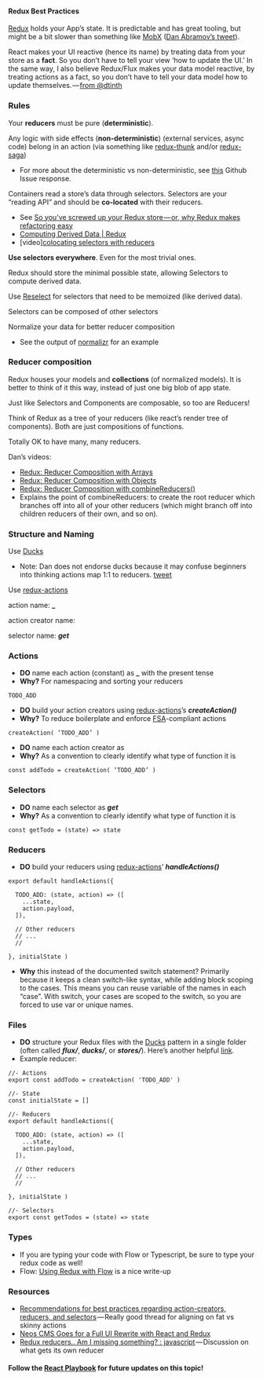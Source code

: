#### Redux Best Practices

[Redux](https://github.com/reactjs/redux) holds your App’s state. It is predictable and has great tooling, but might be a bit slower than something like [MobX](https://github.com/mobxjs/mobx) ([Dan Abramov’s tweet](https://twitter.com/dan_abramov/status/733705049902329856)).

React makes your UI reactive (hence its name) by treating data from your store as a **fact**. So you don’t have to tell your view ‘how to update the UI.’ In the same way, I also believe Redux/Flux makes your data model reactive, by treating actions as a fact, so you don’t have to tell your data model how to update themselves. — [from @dtinth](https://github.com/reactjs/redux/issues/1171#issuecomment-167714850)

### Rules

Your **reducers** must be pure (**deterministic**).

Any logic with side effects (**non-deterministic**) (external services, async code) belong in an action (via something like [redux-thunk](https://github.com/gaearon/redux-thunk) and/or [redux-saga](https://github.com/yelouafi/redux-saga))

- For more about the deterministic vs non-deterministic, see [this](https://github.com/reactjs/redux/issues/1171#issuecomment-205888533) Github Issue response.

<span class="markup--quote markup--p-quote is-other" name="anon_307776fc9979" data-creator-ids="anon">Containers read a store’s data through selectors. Selectors are your “reading API” and should be **co-located** with their reducers.</span>

- See [So you’ve screwed up your Redux store — or, why Redux makes refactoring easy](https://blog.boldlisting.com/so-youve-screwed-up-your-redux-store-or-why-redux-makes-refactoring-easy-400e19606c71#.rho2ned2d)
- [Computing Derived Data | Redux](http://redux.js.org/docs/recipes/ComputingDerivedData.html)
- [video][colocating selectors with reducers](https://egghead.io/lessons/javascript-redux-colocating-selectors-with-reducers)

**Use selectors everywhere**. Even for the most trivial ones.

Redux should store the minimal possible state, allowing Selectors to compute derived data.

Use [Reselect](https://github.com/reactjs/reselect) for selectors that need to be memoized (like derived data).

Selectors can be composed of other selectors

Normalize your data for better reducer composition

- See the output of [normalizr](https://github.com/paularmstrong/normalizr) for an example

### Reducer composition

Redux houses your models and **collections** (of normalized models). It is better to think of it this way, instead of just one big blob of app state.

Just like Selectors and Components are composable, so too are Reducers!

Think of Redux as a tree of your reducers (like react’s render tree of components). Both are just compositions of functions.

Totally OK to have many, many reducers.

Dan’s videos:

- [Redux: Reducer Composition with Arrays](https://egghead.io/lessons/javascript-redux-reducer-composition-with-arrays)
- [Redux: Reducer Composition with Objects](https://egghead.io/lessons/javascript-redux-reducer-composition-with-objects?series=getting-started-with-redux)
- [Redux: Reducer Composition with combineReducers()](https://egghead.io/lessons/javascript-redux-reducer-composition-with-combinereducers?series=getting-started-with-redux)
- Explains the point of combineReducers: to create the root reducer which branches off into all of your other reducers (which might branch off into children reducers of their own, and so on).

### Structure and Naming

Use [Ducks](https://github.com/erikras/ducks-modular-redux)

- Note: Dan does not endorse ducks because it may confuse beginners into thinking actions map 1:1 to reducers. [tweet](https://twitter.com/dan_abramov/status/738405796770353152)

Use [redux-actions](https://github.com/acdlite/redux-actions)

action name: **_<NOUN>_<VERB>\_**

action creator name: **_<verb><Noun>_**

selector name: **_get<Noun>_**

### Actions

- **DO** name each action (constant) as **_<NOUN>_<VERB>\_** with the present tense
- **Why?** For namespacing and sorting your reducers

```
TODO_ADD
```

- **DO** build your action creators using [redux-actions](https://github.com/acdlite/redux-actions)’s **_createAction()_**
- **Why?** To reduce boilerplate and enforce [FSA](https://github.com/acdlite/flux-standard-action)-compliant actions

```
createAction( ‘TODO_ADD’ )
```

- **DO** name each action creator as **_<verb><Noun>_**
- **Why?** As a convention to clearly identify what type of function it is

```
const addTodo = createAction( ‘TODO_ADD’ )
```

### Selectors

- **DO** name each selector as **_get<Noun>_**
- **Why?** As a convention to clearly identify what type of function it is

```
const getTodo = (state) => state
```

### Reducers

- **DO** build your reducers using [redux-actions](https://github.com/acdlite/redux-actions)’ **_handleActions()_**

```
export default handleActions({

  TODO_ADD: (state, action) => ([
    ...state,
    action.payload,
  ]),

  // Other reducers
  // ...
  //

}, initialState )
```

- **Why** this instead of the documented switch statement? Primarily because it keeps a clean switch-like syntax, while adding block scoping to the cases. This means you can reuse variable of the names in each “case”. With switch, your cases are scoped to the switch, so you are forced to use var or unique names.

### Files

- **DO** structure your Redux files with the [Ducks](https://github.com/erikras/ducks-modular-redux) pattern in a single folder (often called **_flux/_**, **_ducks/_**, or **_stores/_**). Here’s another helpful [link](https://medium.com/@scbarrus/the-ducks-file-structure-for-redux-d63c41b7035c#.iw6yey65h).
- Example reducer:

```import { createAction, handleActions } from 'redux-actions';
//- Actions
export const addTodo = createAction( 'TODO_ADD' )

//- State
const initialState = []

//- Reducers
export default handleActions({

  TODO_ADD: (state, action) => ([
    ...state,
    action.payload,
  ]),

  // Other reducers
  // ...
  //

}, initialState )

//- Selectors
export const getTodos = (state) => state
```

### Types

- If you are typing your code with Flow or Typescript, be sure to type your redux code as well!
- Flow: [Using Redux with Flow](http://frantic.im/using-redux-with-flow) is a nice write-up

### Resources

- [Recommendations for best practices regarding action-creators, reducers, and selectors](https://github.com/reactjs/redux/issues/1171) — Really good thread for aligning on fat vs skinny actions
- [Neos CMS Goes for a Full UI Rewrite with React and Redux](http://dimaip.github.io/2016/03/13/neos-react-redux-rewrite/)
- [Redux reducers.. Am I missing something? : javascript](https://www.reddit.com/r/javascript/comments/40n5u3/redux_reducers_am_i_missing_something/) — Discussion on what gets its own reducer

#### Follow the [React Playbook](https://github.com/kylpo/react-playbook/blob/master/best-practices/redux.md) for future updates on this topic!
